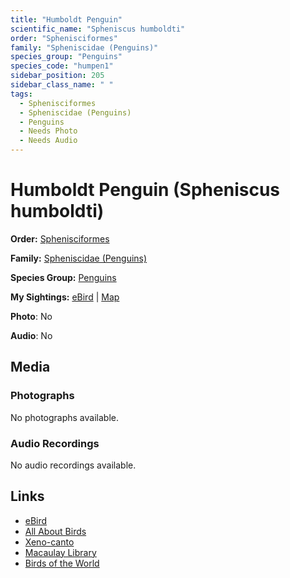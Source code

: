 ```yaml
---
title: "Humboldt Penguin"
scientific_name: "Spheniscus humboldti"
order: "Sphenisciformes"
family: "Spheniscidae (Penguins)"
species_group: "Penguins"
species_code: "humpen1"
sidebar_position: 205
sidebar_class_name: " "
tags: 
  - Sphenisciformes
  - Spheniscidae (Penguins)
  - Penguins
  - Needs Photo
  - Needs Audio
---
```


# Humboldt Penguin (Spheniscus humboldti)

**Order:** [Sphenisciformes](/tags/sphenisciformes)

**Family:** [Spheniscidae (Penguins)](/tags/spheniscidae-penguins)

**Species Group:** [Penguins](/tags/penguins)

**My Sightings:** [eBird](https://ebird.org/lifelist?r=world&time=life&spp=humpen1) | [Map](/map?species_code=humpen1)

**Photo**: No 

**Audio**: No

## Media
### Photographs
No photographs available.

### Audio Recordings
No audio recordings available.

## Links
* [eBird](https://ebird.org/species/humpen1) 
* [All About Birds](https://www.allaboutbirds.org/guide/humpen1) 
* [Xeno-canto](https://www.xeno-canto.org/species/spheniscus-humboldti) 
* [Macaulay Library](https://search.macaulaylibrary.org/catalog?taxonCode=humpen1&sort=rating_rank_desc)
* [Birds of the World](https://birdsoftheworld.org/bow/species/humpen1)
